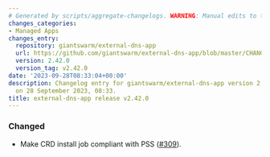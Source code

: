 ```yaml
---
# Generated by scripts/aggregate-changelogs. WARNING: Manual edits to this files will be overwritten.
changes_categories:
- Managed Apps
changes_entry:
  repository: giantswarm/external-dns-app
  url: https://github.com/giantswarm/external-dns-app/blob/master/CHANGELOG.md#2420---2023-09-28
  version: 2.42.0
  version_tag: v2.42.0
date: '2023-09-28T08:33:04+00:00'
description: Changelog entry for giantswarm/external-dns-app version 2.42.0, published
  on 28 September 2023, 08:33.
title: external-dns-app release v2.42.0
---
```


### Changed
- Make CRD install job compliant with PSS ([#309](https://github.com/giantswarm/external-dns-app/pull/309)).
